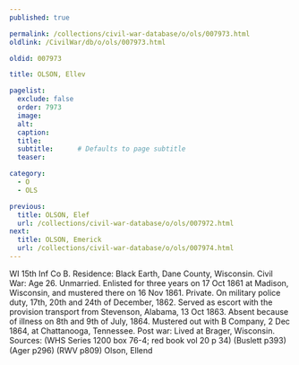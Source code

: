 ```yaml
---
published: true

permalink: /collections/civil-war-database/o/ols/007973.html
oldlink: /CivilWar/db/o/ols/007973.html

oldid: 007973

title: OLSON, Ellev

pagelist:
  exclude: false
  order: 7973
  image: 
  alt:
  caption:
  title:
  subtitle:      # Defaults to page subtitle
  teaser:

category: 
  - O 
  - OLS

previous:
  title: OLSON, Elef
  url: /collections/civil-war-database/o/ols/007972.html  
next:
  title: OLSON, Emerick
  url: /collections/civil-war-database/o/ols/007974.html   
---
```

WI 15th Inf Co B. Residence: Black Earth, Dane County, Wisconsin. Civil War: Age 26. Unmarried. Enlisted for three years on 17 Oct 1861 at Madison, Wisconsin, and mustered there on 16 Nov 1861. Private. On military police duty, 17th, 20th and 24th of December, 1862. Served as escort with the provision transport from Stevenson, Alabama, 13 Oct 1863. Absent because of illness on 8th and 9th of July, 1864. Mustered out with B Company, 2 Dec 1864, at Chattanooga, Tennessee. Post war: Lived at Brager, Wisconsin. Sources: (WHS Series 1200 box 76-4; red book vol 20 p 34) (Buslett p393) (Ager p296) (RWV p809) &#147;Olson, Ellend&#148;